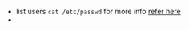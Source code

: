 * list users `cat /etc/passwd` for more info  [refer here](https://phoenixnap.com/kb/how-to-list-users-linux)
* 